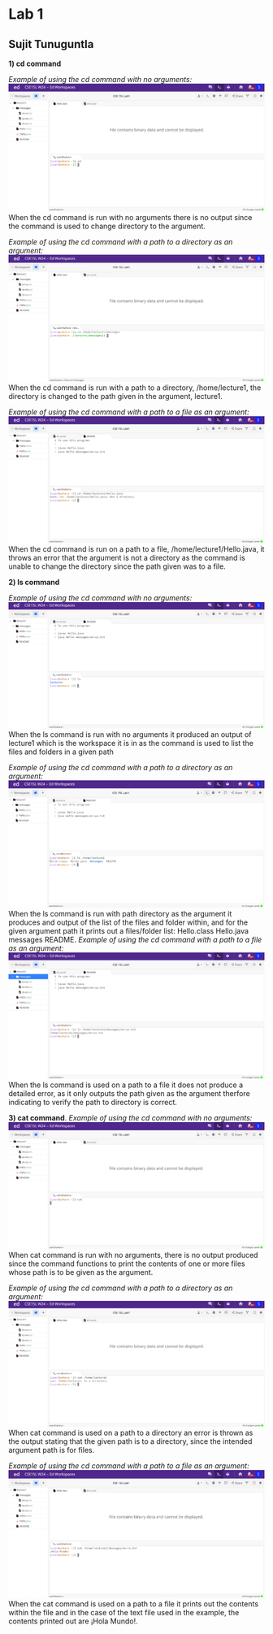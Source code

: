 # Lab 1
## Sujit Tunuguntla

**1) cd command**

*Example of using the cd command with no arguments:*
![Image](cse15l8.png)
When the cd command is run with no arguments there is no output since the command is used to change directory to the argument.

*Example of using the cd command with a path to a directory as an argument:*
![Image](cse15l5.png)
When the cd command is run with a path to a directory, /home/lecture1, the directory is changed to the path given in the argument, lecture1.

*Example of using the cd command with a path to a file as an argument:*
![Image](cse15l10.png)
When the cd command is run on a path to a file, /home/lecture1/Hello.java, it throws an error that the argument is not a directory as the command is unable to change the directory since the path given was to a file.


**2) ls command**

*Example of using the cd command with no arguments:*
![Image](cse15l11.png)
When the ls command is run with no arguments it produced an output of lecture1 which is the workspace it is in as the command is used to list the files and folders in a given path

*Example of using the cd command with a path to a directory as an argument:*
![Image](cse15l13.png)
When the ls command is run with path directory as the argument it produces and output of the list of the files and folder within, and for the given argument path it prints out a files/folder list: Hello.class  Hello.java  messages  README.
*Example of using the cd command with a path to a file as an argument:*
![Image](cse15l12.png)
When the ls command is used on a path to a file it does not produce a detailed error, as it only outputs the path given as the argument therfore indicating to verify the path to directory is correct. 

**3) cat command**.
*Example of using the cd command with no arguments:*
![Image](cse15l4.png)
When cat command is run with no arguments, there is no output produced since the command functions to print the contents of one or more files whose path is to be given as the argument.

*Example of using the cd command with a path to a directory as an argument:*
![Image](cse15l3.png)
When cat command is used on a path to a directory an error is thrown as the output stating that the given path is to a directory, since the intended argument path is for files.

*Example of using the cd command with a path to a file as an argument:*
![Image](cse15l2.png)
When the cat command is used on a path to a file it prints out the contents within the file and in the case of the text file used in the example, the contents printed out are ¡Hola Mundo!.

